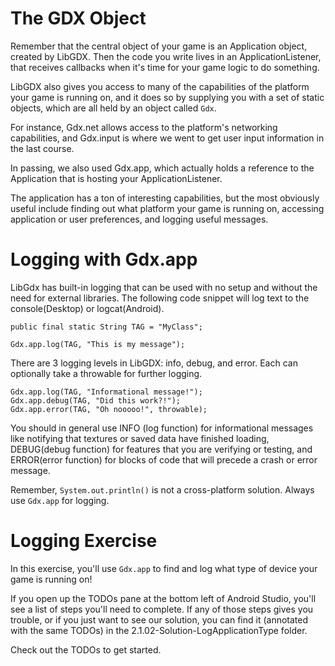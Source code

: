 # The GDX Object

Remember that the central object of your game is an Application object, created by LibGDX. Then the code you write lives in an ApplicationListener, that receives callbacks when it's time for your game logic to do something.

LibGDX also gives you access to many of the capabilities of the platform your game is running on, and it does so by supplying you with a set of static objects, which are all held by an object called `Gdx`. 

For instance, Gdx.net allows access to the platform's networking capabilities, and Gdx.input is where we went to get user input information in the last course.

In passing, we also used Gdx.app, which actually holds a reference to the Application that is hosting your ApplicationListener.

The application has a ton of interesting capabilities, but the most obviously useful include finding out what platform your game is running on, accessing application or user preferences, and logging useful messages.

# Logging with Gdx.app

LibGdx has built-in logging that can be used with no setup and without the need for external libraries. The following code snippet will log text to the console(Desktop) or logcat(Android). 

```
public final static String TAG = "MyClass"; 

Gdx.app.log(TAG, "This is my message");

```

There are 3 logging levels in LibGDX: info, debug, and error. Each can optionally take a throwable for further logging.

```
Gdx.app.log(TAG, "Informational message!");
Gdx.app.debug(TAG, "Did this work?!");
Gdx.app.error(TAG, "Oh nooooo!", throwable);
```


You should in general use INFO (log function) for informational messages like notifying that textures or saved data have finished loading, DEBUG(debug function) for features that you are verifying or testing, and ERROR(error function) for blocks of code that will precede a crash or error message.

Remember, `System.out.println()` is not a cross-platform solution. Always use `Gdx.app` for logging.

# Logging Exercise

In this exercise, you'll use `Gdx.app` to find and log what type of device your game is running on! 

If you open up the TODOs pane at the bottom left of Android Studio, you'll see a list of steps you'll need to complete. If any of those steps gives you trouble, or if you just want to see our solution, you can find it (annotated with the same TODOs) in the 2.1.02-Solution-LogApplicationType folder.  

Check out the TODOs to get started.
